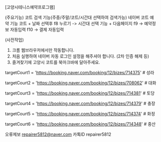 [고양시테니스예약프로그램]

(주요기능)
코트 검색 기능(주중/주말/코트/시간대 선택하여 검색가능)
네이버 코트 예약 기능
코트 + 날짜 선택후 f8 누르기 -> 시간대 선택 기능 + 다음페이지
f9 -> 예약정보 자동입력
f10 -> 결제 자동입력

(사전작업)
1. 크롬 웹브라우저에서만 작동합니다.
2. 처음 실행하여 네이버 자동 로그인 설정을 해주셔야 합니다. (2차 인증 해제 등)
3. 즐겨찾기에 고양시 코트를 북마크바에 달아주세요.

targetCourt1 = 'https://booking.naver.com/booking/12/bizes/714375' # 성라

targetCourt2 = 'https://booking.naver.com/booking/12/bizes/708062' # 대화

targetCourt3 = 'https://booking.naver.com/booking/12/bizes/714381' # 토당

targetCourt4 = 'https://booking.naver.com/booking/12/bizes/714379' # 충장

targetCourt5 = 'https://booking.naver.com/booking/12/bizes/714374' # 화정

targetCourt6 = 'https://booking.naver.com/booking/12/bizes/714348' # 중산

오류제보 repairer5812@naver.com
카톡ID repairer5812
